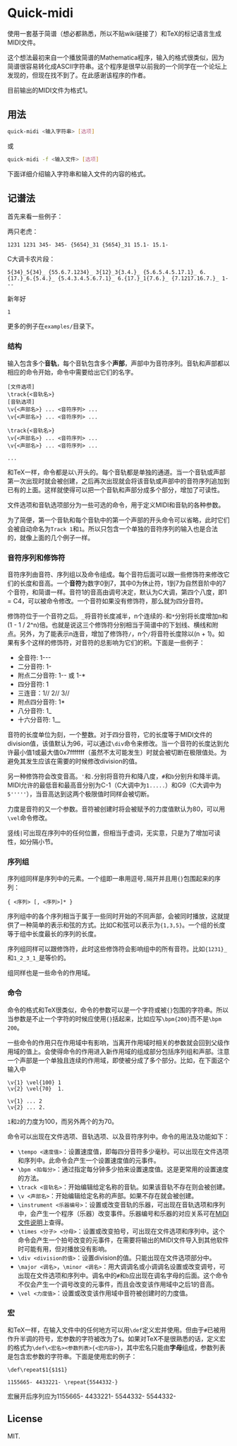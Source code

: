 # Quick-midi
使用一套基于简谱（想必都熟悉，所以不贴wiki链接了）和TeX的标记语言生成MIDI文件。

这个想法最初来自一个播放简谱的Mathematica程序，输入的格式很类似，因为简谱很容易转化成ASCII字符串。这个程序是很早以前我的一个同学在一个论坛上发现的，但现在找不到了。在此感谢该程序的作者。

目前输出的MIDI文件为格式1。

## 用法
```sh
quick-midi <输入字符串> [选项]
```
或
```sh
quick-midi -f <输入文件> [选项]
```
下面详细介绍输入字符串和输入文件的内容的格式。

## 记谱法
首先来看一些例子：

两只老虎：
```
1231 1231 345- 345- {5654}_31 {5654}_31 15.1- 15.1-
```

C大调卡农片段：
```
5{34}_5{34}_ {55.6.7.1234}_ 3{12}_3{3.4.}_ {5.6.5.4.5.17.1}_ 6.{17.}_6.{5.4.}_ {5.4.3.4.5.6.7.1}_ 6.{17.}_1{7.6.}_ {7.1217.16.7.}_ 1---
```

新年好
```
1
```

更多的例子在`examples/`目录下。

### 结构
输入包含多个**音轨**，每个音轨包含多个**声部**，声部中为音符序列。音轨和声部都以相应的命令开始，命令中需要给出它们的名字。
```
[文件选项]
\track{<音轨名>}
[音轨选项]
\v{<声部名>} ... <音符序列> ...
\v{<声部名>} ... <音符序列> ...

\track{<音轨名>}
\v{<声部名>} ... <音符序列> ...
\v{<声部名>} ... <音符序列> ...

...
```
和TeX一样，命令都是以`\`开头的。每个音轨都是单独的通道。当一个音轨或声部第一次出现时就会被创建，之后再次出现就会将该音轨或声部中的音符序列追加到已有的上面。这样就使得可以把一个音轨和声部分成多个部分，增加了可读性。

文件选项和音轨选项部分为一些可选的命令，用于定义MIDI和音轨的各种参数。

为了简便，第一个音轨和每个音轨中的第一个声部的开头命令可以省略，此时它们会被自动命名为`Track 1`和`1`。所以只包含一个单独的音符序列的输入也是合法的，就像上面的几个例子一样。

### 音符序列和修饰符
音符序列由音符、序列组以及命令组成。每个音符后面可以跟一些修饰符来修改它们的长度和音高。一个**音符**为数字0到7，其中0为休止符，1到7为自然音阶中的7个音符，和简谱一样。音符1的音高由调号决定，默认为C大调，第四个八度，即1 = C4，可以被命令修改。一个音符如果没有修饰符，那么就为四分音符。

修饰符位于一个音符之后。`_`将音符长度减半，n个连续的`-`和`*`分别将长度增加n和(1 - 1 / 2^n)倍。也就是说这三个修饰符分别相当于简谱中的下划线、横线和附点。另外，为了能表示n连音，增加了修饰符`/`，n个`/`将音符长度除以(n + 1)。如果有多个这样的修饰符，对音符的总影响为它们的积。下面是一些例子：
* 全音符: 1---
* 二分音符: 1-
* 附点二分音符: 1-- 或 1-*
* 四分音符: 1
* 三连音：1// 2// 3//
* 附点四分音符: 1*
* 八分音符: 1_
* 十六分音符: 1__

音符的长度单位为刻，一个整数。对于四分音符，它的长度等于MIDI文件的division值，该值默认为96，可以通过`\div`命令来修改。当一个音符的长度达到允许最小值1或最大值0x7fffffff（虽然不太可能发生）时就会被切断在极限值处。为避免其发生应该在需要的时候修改division的值。

另一种修饰符会改变音高。`'`和`.`分别将音符升和降八度，`#`和`b`分别升和降半调。MIDI允许的最低音和最高音分别为C-1（C大调中为`1.....`）和G9（C大调中为`5'''''`），当音高达到这两个极限值时同样会被切断。

力度是音符的又一个参数。音符被创建时将会被赋予的力度值默认为80，可以用`\vel`命令修改。

竖线`|`可出现在序列中的任何位置，但相当于虚词，无实意，只是为了增加可读性，如分隔小节。

### 序列组
序列组同样是序列中的元素。一个组即一串用逗号`,`隔开并且用`{}`包围起来的序列：
```
{ <序列> [, <序列>]* }
```
序列组中的各个序列相当于属于一些同时开始的不同声部，会被同时播放，这就提供了一种简单的表示和弦的方式。比如C和弦可以表示为`{1,3,5}`。一个组的长度等于组中长度最长的序列的长度。

序列组同样可以跟修饰符，此时这些修饰符会影响组中的所有音符。比如`{1231}_`和`1_2_3_1_`是等价的。

组同样也是一些命令的作用域。

### 命令
命令的格式和TeX很类似，命令的参数可以是一个字符或被`{}`包围的字符串。所以当参数是不止一个字符的时候应使用`{}`括起来，比如应写`\bpm{200}`而不是`\bpm 200`。

一些命令的作用只在作用域中有影响，当离开作用域时相关的参数就会回到父级作用域的值上。会使得命令的作用进入新作用域的组成部分包括序列组和声部。注意一个声部是一个单独且连续的作用域，即使被分成了多个部分。比如，在下面这个输入中
```
\v{1} \vel{100} 1
\v{2} \vel{70}  1.

\v{1} ... 2
\v{2} ... 2.
```
`1`和`2`的力度为100，而另外两个的为70。

命令可以出现在文件选项、音轨选项、以及音符序列中。命令的用法及功能如下：
* `\tempo <速度值>`：设置速度值，即每四分音符多少毫秒。可以出现在文件选项和序列中。此命令会产生一个设置速度值的元事件。
* `\bpm <拍每分>`：通过指定每分钟多少拍来设置速度值。这是更常用的设置速度的方法。
* `\track <音轨名>`：开始编辑给定名称的音轨。如果该音轨不存在则会被创建。
* `\v <声部名>`：开始编辑给定名称的声部。如果不存在就会被创建。
* `\instrument <乐器编号>`：设置或改变音轨的乐器，可出现在音轨选项和序列中，会产生一个程序（乐器）改变事件。乐器编号和乐器的对应关系可在[MIDI文件说明](http://www.music.mcgill.ca/~ich/classes/mumt306/StandardMIDIfileformat.html)上查得。
* `\times <分子> <分母>`：设置或改变拍号，可出现在文件选项和序列中。这个命令会产生一个拍号改变的元事件，在需要将输出的MIDI文件导入到其他软件时可能有用，但对播放没有影响。
* `\div <division的值>`：设置division的值。只能出现在文件选项部分中。
* `\major <调名>`，`\minor <调名>`：用大调调名或小调调名设置或改变调号，可出现在文件选项和序列中。调名中的`#`和`b`应出现在调名字母的后面。这个命令不仅会产生一个调号改变的元事件，而且会改变该作用域中之后1的音高。
* `\vel <力度值>`：设置或改变该作用域中音符被创建时的力度值。

### 宏
和TeX一样，在输入文件中的任何地方可以用`\def`定义宏并使用。但由于`#`已被用作升半调的符号，宏参数的字符被改为了`$`。如果对TeX不是很熟悉的话，定义宏的格式为`\def\<宏名><参数列表>{<宏内容>}`，其中宏名只能由**字母**组成，参数列表是包含宏参数的字符串。下面是使用宏的例子：
```
\def\repeat$1{$1$1}

1155665- 4433221- \repeat{5544332-}
```
宏展开后序列应为1155665- 4433221- 5544332- 5544332-

## License
MIT.